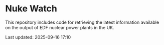 # Nuke Watch

This repository includes code for retrieving the latest information available on the output of EDF nuclear power plants in the UK.

Last updated: 2025-09-16 17:10